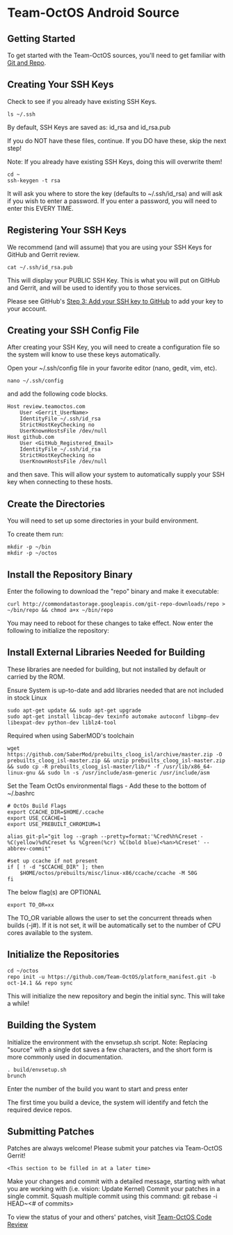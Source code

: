 Team-OctOS Android Source
=========================

Getting Started
---------------

To get started with the Team-OctOS sources, you'll need to get
familiar with [Git and Repo](http://source.android.com/source/version-control.html).


Creating Your SSH Keys
----------------------

Check to see if you already have existing SSH Keys.

    ls ~/.ssh

By default, SSH Keys are saved as: id_rsa and id_rsa.pub

If you do NOT have these files, continue.  If you DO have these, skip the next
step!

Note: If you already have existing SSH Keys, doing this will overwrite them! 

    cd ~
    ssh-keygen -t rsa

It will ask you where to store the key (defaults to ~/.ssh/id_rsa) and will ask if you
wish to enter a password.  If you enter a password, you will need to enter this EVERY
TIME.


Registering Your SSH Keys
-------------------------

We recommend (and will assume) that you are using your SSH Keys for GitHub and Gerrit
review.

    cat ~/.ssh/id_rsa.pub

This will display your PUBLIC SSH Key.  This is what you will put on GitHub and Gerrit,
and will be used to identify you to those services.

Please see GitHub's [Step 3: Add your SSH key to GitHub](https://help.github.com/articles/generating-ssh-keys/#step-3-add-your-ssh-key-to-github)
to add your key to your account.


Creating your SSH Config File
-----------------------------

After creating your SSH Key, you will need to create a configuration file so the system
will know to use these keys automatically.

Open your ~/.ssh/config file in your favorite editor (nano, gedit, vim, etc).

    nano ~/.ssh/config

and add the following code blocks.

    Host review.teamoctos.com
        User <Gerrit_UserName>
        IdentityFile ~/.ssh/id_rsa
        StrictHostKeyChecking no
        UserKnownHostsFile /dev/null
    Host github.com
        User <GitHub_Registered_Email>
        IdentityFile ~/.ssh/id_rsa
        StrictHostKeyChecking no
        UserKnownHostsFile /dev/null

and then save.  This will allow your system to automatically supply your SSH key when
connecting to these hosts.


Create the Directories
----------------------

You will need to set up some directories in your build environment.

To create them run:

    mkdir -p ~/bin
    mkdir -p ~/octos


Install the Repository Binary
-----------------------------

Enter the following to download the "repo" binary and make it executable:

    curl http://commondatastorage.googleapis.com/git-repo-downloads/repo > ~/bin/repo && chmod a+x ~/bin/repo

You may need to reboot for these changes to take effect. 
Now enter the following to initialize the repository:

Install External Libraries Needed for Building
---------------------------------------------
These libraries are needed for building, but not installed by default or carried by the ROM.

Ensure System is up-to-date and add libraries needed that are not included in stock Linux

    sudo apt-get update && sudo apt-get upgrade
    sudo apt-get install libcap-dev texinfo automake autoconf libgmp-dev libexpat-dev python-dev liblz4-tool

Required when using SaberMOD's toolchain

    wget https://github.com/SaberMod/prebuilts_cloog_isl/archive/master.zip -O prebuilts_cloog_isl-master.zip && unzip prebuilts_cloog_isl-master.zip && sudo cp -R prebuilts_cloog_isl-master/lib/* -f /usr/lib/x86_64-linux-gnu && sudo ln -s /usr/include/asm-generic /usr/include/asm

Set the Team OctOs environmental flags - Add these to the bottom of ~/.bashrc

    # OctOs Build Flags
    export CCACHE_DIR=$HOME/.ccache
    export USE_CCACHE=1
    export USE_PREBUILT_CHROMIUM=1

    alias git-pl="git log --graph --pretty=format:'%Cred%h%Creset -%C(yellow)%d%Creset %s %Cgreen(%cr) %C(bold blue)<%an>%Creset' --abbrev-commit"

    #set up ccache if not present
    if [ ! -d "$CCACHE_DIR" ]; then
        $HOME/octos/prebuilts/misc/linux-x86/ccache/ccache -M 50G
    fi

The below flag(s) are OPTIONAL
  
    export TO_OR=xx

The TO_OR variable allows the user to set the concurrent threads when builds (-j#).
If it is not set, it will be automatically set to the number of CPU cores available to the system.

Initialize the Repositories
---------------------------

    cd ~/octos
    repo init -u https://github.com/Team-OctOS/platform_manifest.git -b oct-14.1 && repo sync

This will initialize the new repository and begin the initial sync.  This will take a while!


Building the System
---------------

Initialize the environment with the envsetup.sh script. 
Note: Replacing "source" with a single dot saves a few characters, and the short form is more commonly used in documentation.

    . build/envsetup.sh
    brunch

Enter the number of the build you want to start and press enter

The first time you build a device, the system will identify and fetch the required device repos.


Submitting Patches
------------------
Patches are always welcome!  Please submit your patches via Team-OctOS Gerrit!

    <This section to be filled in at a later time>

Make your changes and commit with a detailed message, starting with what you are working with (i.e. vision: Update Kernel)
Commit your patches in a single commit. Squash multiple commit using this command: git rebase -i HEAD~<# of commits>

To view the status of your and others' patches, visit [Team-OctOS Code Review](http://review.teamoctos.com:8080)
